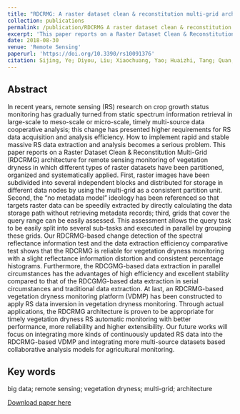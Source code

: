 ```yaml
---
title: "RDCRMG: A raster dataset clean & reconstitution multi-grid architecture for remote sensing monitoring of vegetation dryness"
collection: publications
permalink: /publication/RDCRMG A raster dataset clean & reconstitution multi-grid architecture for remote sensing monitoring of vegetation dryness
excerpt: 'This paper reports on a Raster Dataset Clean & Reconstitution Multi-Grid (RDCRMG) architecture for remote sensing monitoring of vegetation dryness in which different types of raster datasets have been partitioned, organized and systematically applied.'
date: 2018-08-30
venue: 'Remote Sensing'
paperurl: 'https://doi.org/10.3390/rs10091376'
citation: Sijing, Ye; Diyou, Liu; Xiaochuang, Yao; Huaizhi, Tang; Quan, Xiong; Wen, Zhuo; Zhenbo, Du; Jianxi, Huang; Wei, Su; Shi, Shen; Zuliang, Zhao; Shaolong, Cui; Lixin, Ning; Dehai, Zhu; Changxiu, Cheng; Changqing, Song. RDCRMG A raster dataset clean & reconstitution multi-grid architecture for remote sensing monitoring of vegetation dryness. Remote Sensing, 2018, 10, 1376. 
---
```


## Abstract
In recent years, remote sensing (RS) research on crop growth status monitoring has gradually turned from static spectrum information retrieval in large-scale to meso-scale or micro-scale, timely multi-source data cooperative analysis; this change has presented higher requirements for RS data acquisition and analysis efficiency. How to implement rapid and stable massive RS data extraction and analysis becomes a serious problem. This paper reports on a Raster Dataset Clean & Reconstitution Multi-Grid (RDCRMG) architecture for remote sensing monitoring of vegetation dryness in which different types of raster datasets have been partitioned, organized and systematically applied. First, raster images have been subdivided into several independent blocks and distributed for storage in different data nodes by using the multi-grid as a consistent partition unit. Second, the “no metadata model” ideology has been referenced so that targets raster data can be speedily extracted by directly calculating the data storage path without retrieving metadata records; third, grids that cover the query range can be easily assessed. This assessment allows the query task to be easily split into several sub-tasks and executed in parallel by grouping these grids. Our RDCRMG-based change detection of the spectral reflectance information test and the data extraction efficiency comparative test shows that the RDCRMG is reliable for vegetation dryness monitoring with a slight reflectance information distortion and consistent percentage histograms. Furthermore, the RDCGMG-based data extraction in parallel circumstances has the advantages of high efficiency and excellent stability compared to that of the RDCGMG-based data extraction in serial circumstances and traditional data extraction. At last, an RDCRMG-based vegetation dryness monitoring platform (VDMP) has been constructed to apply RS data inversion in vegetation dryness monitoring. Through actual applications, the RDCRMG architecture is proven to be appropriate for timely vegetation dryness RS automatic monitoring with better performance, more reliability and higher extensibility. Our future works will focus on integrating more kinds of continuously updated RS data into the RDCRMG-based VDMP and integrating more multi-source datasets based collaborative analysis models for agricultural monitoring.

## Key words
big data; remote sensing; vegetation dryness; multi-grid; architecture

[Download paper here](https://wenzhuo727.github.io/wen/files/remotesensing2018.pdf)




